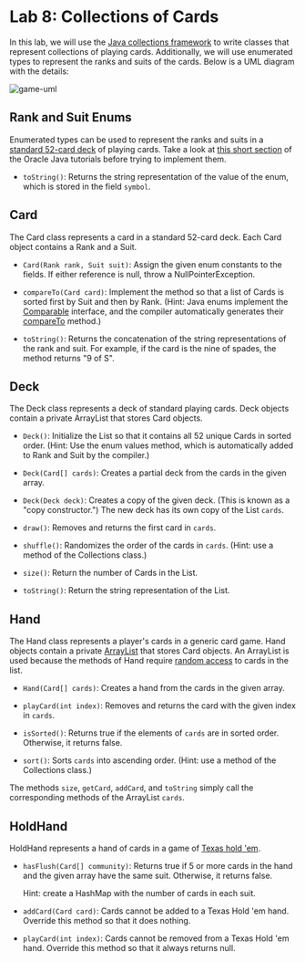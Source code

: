 # Lab 8: Collections of Cards

In this lab, we will use the [Java collections framework](https://docs.oracle.com/en/java/javase/11/docs/api/java.base/java/util/doc-files/coll-overview.html) to write classes that represent collections of playing cards.
Additionally, we will use enumerated types to represent the ranks and suits of the cards.
Below is a UML diagram with the details:

![game-uml](Lab8.svg)

## Rank and Suit Enums

Enumerated types can be used to represent the ranks and suits in a [standard 52-card deck](https://en.wikipedia.org/wiki/Standard_52-card_deck) of playing cards.
Take a look at [this short section](https://docs.oracle.com/javase/tutorial/java/javaOO/enum.html) of the Oracle Java tutorials before trying to implement them.

* `toString()`: Returns the string representation of the value of the enum, which is stored in the field `symbol`.

## Card

The Card class represents a card in a standard 52-card deck.
Each Card object contains a Rank and a Suit.

* `Card(Rank rank, Suit suit)`: Assign the given enum constants to the fields.
If either reference is null, throw a NullPointerException.

* `compareTo(Card card)`: Implement the method so that a list of Cards is sorted first by Suit and then by Rank.
(Hint: Java enums implement the [Comparable](https://docs.oracle.com/en/java/javase/11/docs/api/java.base/java/lang/Comparable.html) interface, and the compiler automatically generates their [compareTo](https://docs.oracle.com/en/java/javase/11/docs/api/java.base/java/lang/Enum.html#compareTo(E)) method.)

* `toString()`: Returns the concatenation of the string representations of the rank and suit.
For example, if the card is the nine of spades, the method returns "9 of S".


## Deck

The Deck class represents a deck of standard playing cards.
Deck objects contain a private ArrayList that stores Card objects.

* `Deck()`: Initialize the List so that it contains all 52 unique Cards in sorted order.
(Hint: Use the enum values method, which is automatically added to Rank and Suit by the compiler.)

* `Deck(Card[] cards)`: Creates a partial deck from the cards in the given array.

* `Deck(Deck deck)`: Creates a copy of the given deck.
(This is known as a "copy constructor.")
The new deck has its own copy of the List `cards`.

* `draw()`: Removes and returns the first card in `cards`.

* `shuffle()`: Randomizes the order of the cards in `cards`.
(Hint: use a method of the Collections class.)

* `size()`: Return the number of Cards in the List.

* `toString()`: Return the string representation of the List.


## Hand

The Hand class represents a player's cards in a generic card game.
Hand objects contain a private [ArrayList](https://docs.oracle.com/en/java/javase/11/docs/api/java.base/java/util/ArrayList.html) that stores Card objects.
An ArrayList is used because the methods of Hand require [random access](https://en.wikipedia.org/wiki/Random_access) to cards in the list.

* `Hand(Card[] cards)`: Creates a hand from the cards in the given array.

* `playCard(int index)`: Removes and returns the card with the given index in `cards`.

* `isSorted()`: Returns true if the elements of `cards` are in sorted order.
Otherwise, it returns false.

* `sort()`: Sorts `cards` into ascending order.
(Hint: use a method of the Collections class.)

The methods `size`, `getCard`, `addCard`, and `toString` simply call the corresponding methods of the ArrayList `cards`.


## HoldHand

HoldHand represents a hand of cards in a game of [Texas hold 'em](https://en.wikipedia.org/wiki/Texas_hold_%27em).

* `hasFlush(Card[] community)`: Returns true if 5 or more cards in the hand and the given array have the same suit.
Otherwise, it returns false.

  Hint: create a HashMap with the number of cards in each suit.

* `addCard(Card card)`: Cards cannot be added to a Texas Hold 'em hand.
Override this method so that it does nothing.

* `playCard(int index)`: Cards cannot be removed from a Texas Hold 'em hand.
Override this method so that it always returns null.
